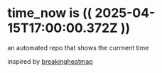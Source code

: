 # time_now is (( 2025-04-15T17:00:00.372Z ))

an automated repo that shows the currnent time

inspired by [breakingheatmap](https://github.com/breakingheatmap/breakingheatmap)